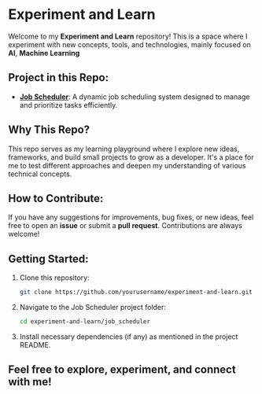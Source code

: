 # Experiment and Learn

Welcome to my **Experiment and Learn** repository! This is a space where I experiment with new concepts, tools, and technologies, mainly focused on **AI**, **Machine Learning**

## Project in this Repo:
- **[Job Scheduler](./job_scheduler)**: A dynamic job scheduling system designed to manage and prioritize tasks efficiently.

## Why This Repo?
This repo serves as my learning playground where I explore new ideas, frameworks, and build small projects to grow as a developer. It's a place for me to test different approaches and deepen my understanding of various technical concepts.

## How to Contribute:
If you have any suggestions for improvements, bug fixes, or new ideas, feel free to open an **issue** or submit a **pull request**. Contributions are always welcome!

## Getting Started:
1. Clone this repository:
   ```bash
   git clone https://github.com/yourusername/experiment-and-learn.git


2. Navigate to the Job Scheduler project folder:
   ```bash
   cd experiment-and-learn/job_scheduler

   
3. Install necessary dependencies (if any) as mentioned in the project README.
   

## Feel free to explore, experiment, and connect with me!
